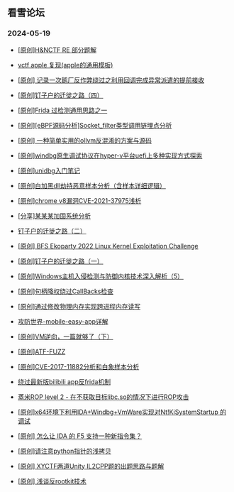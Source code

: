 ## 看雪论坛 
### 2024-05-19

+ [[原创]H&NCTF RE 部分题解](https://bbs.kanxue.com/thread-281801.htm)

+ [vctf apple 复现(apple的通用模板)](https://bbs.kanxue.com/thread-281793.htm)

+ [[原创] 记录一次鹅厂反作弊绕过之利用回调完成异常派遣的提前接收](https://bbs.kanxue.com/thread-281768.htm)

+ [[原创]钉子户的迁徙之路（四）](https://bbs.kanxue.com/thread-281766.htm)

+ [[原创]Frida 过检测通用思路之一](https://bbs.kanxue.com/thread-281761.htm)

+ [[原创][eBPF源码分析]Socket_filter类型调用链埋点分析](https://bbs.kanxue.com/thread-281726.htm)

+ [[原创] 一种简单实用的ollvm反混淆的方案与源码](https://bbs.kanxue.com/thread-281709.htm)

+ [[原创]windbg原生调试协议在hyper-v平台uefi上多种实现方式探索](https://bbs.kanxue.com/thread-281707.htm)

+ [[原创]unidbg入门笔记](https://bbs.kanxue.com/thread-281703.htm)

+ [[原创]白加黑dll劫持恶意样本分析（含样本详细逻辑）](https://bbs.kanxue.com/thread-281702.htm)

+ [[原创]chrome v8漏洞CVE-2021-37975浅析](https://bbs.kanxue.com/thread-281657.htm)

+ [[分享]某某某加固系统分析](https://bbs.kanxue.com/thread-281656.htm)

+ [钉子户的迁徙之路（二）](https://bbs.kanxue.com/thread-281650.htm)

+ [[原创] BFS Ekoparty 2022 Linux Kernel Exploitation Challenge](https://bbs.kanxue.com/thread-281639.htm)

+ [[原创]钉子户的迁徙之路（一）](https://bbs.kanxue.com/thread-281631.htm)

+ [[原创]Windows主机入侵检测与防御内核技术深入解析（5）](https://bbs.kanxue.com/thread-281630.htm)

+ [[原创]句柄降权绕过CallBacks检查](https://bbs.kanxue.com/thread-281625.htm)

+ [[原创]通过修改物理内存实现跨进程内存读写](https://bbs.kanxue.com/thread-281624.htm)

+ [攻防世界-mobile-easy-app详解](https://bbs.kanxue.com/thread-281603.htm)

+ [[原创]VM逆向，一篇就够了（下）](https://bbs.kanxue.com/thread-281599.htm)

+ [[原创]ATF-FUZZ](https://bbs.kanxue.com/thread-281593.htm)

+ [[原创]CVE-2017-11882分析和白象样本分析](https://bbs.kanxue.com/thread-281592.htm)

+ [绕过最新版bilibili app反frida机制](https://bbs.kanxue.com/thread-281584.htm)

+ [蒸米ROP level 2 - 在不获取目标libc.so的情况下进行ROP攻击](https://bbs.kanxue.com/thread-281583.htm)

+ [[原创]x64环境下利用IDA+Windbg+VmWare实现对Nt!KiSystemStartup 的调试](https://bbs.kanxue.com/thread-281571.htm)

+ [[原创] 怎么让 IDA 的 F5 支持一种新指令集？](https://bbs.kanxue.com/thread-281568.htm)

+ [[原创]请注意python指针的浅拷贝](https://bbs.kanxue.com/thread-281564.htm)

+ [[原创] XYCTF两道Unity IL2CPP题的出题思路与题解](https://bbs.kanxue.com/thread-281560.htm)

+ [[原创] 浅谈反rootkit技术](https://bbs.kanxue.com/thread-281558.htm)

